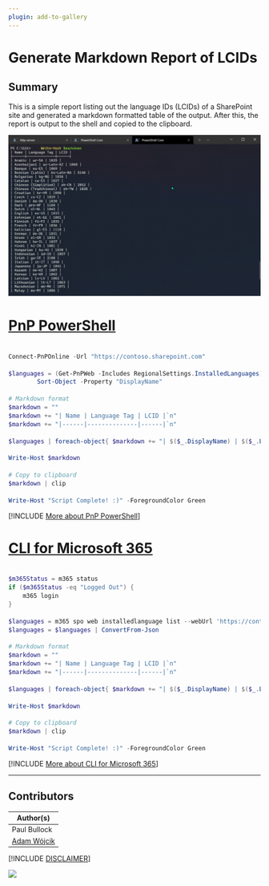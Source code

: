 ```yaml
---
plugin: add-to-gallery
---
```


# Generate Markdown Report of LCIDs

## Summary

This is a simple report listing out the language IDs (LCIDs) of a SharePoint site and generated a markdown formatted table of the output. After this, the report is output to the shell and copied to the clipboard.

![Example Screenshot](assets/example.png)

# [PnP PowerShell](#tab/pnpps)

```powershell

Connect-PnPOnline -Url "https://contoso.sharepoint.com"

$languages = (Get-PnPWeb -Includes RegionalSettings.InstalledLanguages).RegionalSettings.InstalledLanguages | `
        Sort-Object -Property "DisplayName"

# Markdown format
$markdown = ""
$markdown += "| Name | Language Tag | LCID |`n"
$markdown += "|------|--------------|------|`n"

$languages | foreach-object{ $markdown += "| $($_.DisplayName) | $($_.LanguageTag) | $($_.LCID) |`n"} 

Write-Host $markdown

# Copy to clipboard
$markdown | clip

Write-Host "Script Complete! :)" -ForegroundColor Green

```
[!INCLUDE [More about PnP PowerShell](../../docfx/includes/MORE-PNPPS.md)]

# [CLI for Microsoft 365](#tab/cli-m365-ps)
```powershell

$m365Status = m365 status
if ($m365Status -eq "Logged Out") {
    m365 login
}

$languages = m365 spo web installedlanguage list --webUrl 'https://contoso.sharepoint.com'
$languages = $languages | ConvertFrom-Json

# Markdown format
$markdown = ""
$markdown += "| Name | Language Tag | LCID |`n"
$markdown += "|------|--------------|------|`n"

$languages | foreach-object{ $markdown += "| $($_.DisplayName) | $($_.LanguageTag) | $($_.LCID) |`n"} 

Write-Host $markdown

# Copy to clipboard
$markdown | clip

Write-Host "Script Complete! :)" -ForegroundColor Green

```
[!INCLUDE [More about CLI for Microsoft 365](../../docfx/includes/MORE-CLIM365.md)]
***

## Contributors

| Author(s) |
|-----------|
| Paul Bullock |
| [Adam Wójcik](https://github.com/Adam-it)|

[!INCLUDE [DISCLAIMER](../../docfx/includes/DISCLAIMER.md)]

<img src="https://pnptelemetry.azurewebsites.net/script-samples/scripts/generate-markdown-lcids" aria-hidden="true" />
